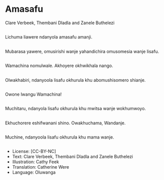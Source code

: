 # Amasafu
Clare Verbeek, Thembani
Dladla and Zanele
Buthelezi

##
Lichuma liawere
ndanyola amasafu
amanji.


##
Mubarasa yawere,
omusirishi wanje
yahandichira
omusomesia wanje
lisafu.


##
Wamachina nomulwale.
Akhoyere okhwikhala
nango.


##
Olwakhabiri, ndanyoola
lisafu okhurula khu
abomushisomero
shianje.


##
Owone lwangu
Wamachina!


##
Muchitaru, ndanyola
lisafu okhurula khu
mwitsa wanje
wokhumwoyo.


##
Ekhuchorere
eshifwanani shino.
Owakhuchama,
Wandanje.


##
Muchine, ndanyoola
lisafu okhurula khu
mama wanje.


##
* License: [CC-BY-NC]
* Text: Clare Verbeek, Thembani Dladla and Zanele
Buthelezi
* Illustration: Cathy Feek
* Translation: Catherine Were
* Language: Oluwanga

